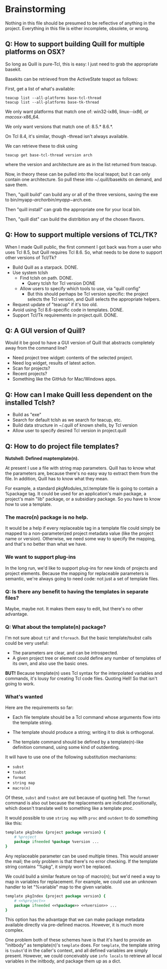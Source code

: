 # Brainstorming

Nothing in this file should be presumed to be reflective of anything
in the project.  Everything in this file is either incomplete, obsolete, 
or wrong.

## Q: How to support building Quill for multiple platforms on OSX?

So long as Quill is pure-Tcl, this is easy: I just need to grab the
appropriate basekit.

Basekits can be retrieved from the ActiveState teapot as follows:

First, get a list of what's available:

```
teacup list --all-platforms base-tcl-thread
teacup list --all-platforms base-tk-thread
```

We only want platforms that match one of: win32-ix86, linux-*-ix86, 
or macosx*-x86_64.

We only want versions that match one of: 8.5.* 8.6.*.

On Tcl 8.4, it's similar, though -thread isn't always available.

We can retrieve these to disk using 

`teacup get base-tcl-thread version arch`

where the version and architecture are as in the list returned from teacup.

Now, in theory these can be pulled into the local teapot; but it can only
contain one architecture.  So pull these into ~/.quill/basekits on demand,
and save them.

Then, "quill build" can build any or all of the three versions, saving the
exe to bin/myapp-$arch or bin/myapp-$arch.exe.

Then "quill install" can grab the appropriate one for your local bin.

Then, "quill dist" can build the distribition any of the chosen flavors.

## Q: How to support multiple versions of TCL/TK?

When I made Quill public, the first comment I got back was from a user who
uses Tcl 8.5, but Quill requires Tcl 8.6.  So, what needs to be done to 
support other versions of Tcl/Tk?

* Build Quill as a starpack.  DONE.
* Use system tclsh
  * Find tclsh on path.  DONE.
    * Query tclsh for Tcl version DONE
  * Allow users to specify which tools to use, via "quill config"
    * But this should perhaps be Tcl version specific: the project
      selects the Tcl version, and Quill selects the appropriate helpers.
* Request update of "teacup" if it's too old.
* Avoid using Tcl 8.6-specific code in templates.  DONE.
* Support Tcl/Tk requirements in project.quill. DONE.

## Q: A GUI version of Quill?

Would it be good to have a GUI version of Quill that abstracts completely
away from the command line?

* Need project tree widget: contents of the selected project.
* Need log widget, results of latest action.
* Scan for projects?
* Recent projects?
* Something like the GitHub for Mac/Windows apps.

## Q: How can I make Quill less dependent on the installed Tclsh?

* Build as "exe"
* Search for default tclsh as we search for teacup, etc.
* Build data structure in ~/.quill of known shells, by Tcl version
* Allow user to specify desired Tcl version in project.quill

## Q: How to do project file templates?

**Nutshell: Defined maptemplate(n).**

At present I use a file with string map parameters.  Quill has to know
what the parameters are, because there's no easy way to extract them 
from the file.  In addition, Quill has to know what they mean.  

For example, a standard pkgModules_tcl.template file is going to 
contain a %package tag.  It could be used for an application's main
package,  a project's main "lib" package, or a subsidiary package.
So you have to know how to use a template.  

### The macro(n) package is no help.

It would be a help if every replaceable tag in a template file could
simply be mapped to a non-parameterized project metadata value (like
the project name or version).  Otherwise, we need some way to specify
the mapping, and that's no better than what we have.

### We want to support plug-ins

In the long run, we'd like to support plug-ins for new kinds of 
projects and project elements.  Because the mapping for replaceable
parameters is semantic, we're always going to need code: not just
a set of template files.

### Q: Is there any benefit to having the templates in separate files?

Maybe, maybe not.  It makes them easy to edit, but there's no other
advantage.

### Q: What about the template(n) package?

I'm not sure about `tif` and `tforeach`.  But the basic template/tsubst
calls could be very useful:

* The parameters are clear, and can be introspected.
* A given project tree or element could define any number of templates
  of its own, and also use the basic ones.

**BUT!** Because template(n) uses Tcl syntax for the interpolated variables
and commands, it's lousy for creating Tcl code files.  Quoting Hell!  So
that isn't going to work.

### What's wanted

Here are the requirements so far:

* Each file template should be a Tcl command whose arguments flow into the
  template string.

* The template should produce a string; writing it to disk is orthogonal.

* The template command should be defined by a template(n)-like
  definition command, using some kind of outdenting.

It will have to use one of the following substitution mechanisms:

* `subst`
* `tsubst`
* `format`
* `string map`
* `macro(n)`

Of these, `subst` and `tsubst` are out because of quoting hell.  The 
`format` command is also out because the replacements are indicated
positionally, which doesn't translate well to something like a template
proc.

It would possible to use `string map` with `proc` and `outdent` to do 
something like this:

```Tcl
template pkgIndex {project package version} {
    # %project
    package ifneeded %package %version ...
}
```

Any replaceable parameter can be used multiple times.  This would
answer the mail; the only problem is that there's no error checking.
If the template string contains "%pkg", it simply won't be replaced.

We could build a similar feature on top of macro(n); but we'd need a
way to map in variables for replacement.  For example, we could use
an unknown handler to let "%variable" map to the given variable.

```Tcl
template pkgIndex {project package version} {
    # <<%project>>
    package ifneeded <<%package>> <<%version>> ...
}
```

This option has the advantage that we can make package metadata
available directly via pre-defined macros. However, it is much more
complex.

One problem both of these schemes have is that it's hard to provide an 
"initbody" as template(n)'s `template` does.  For `template`, the template
string is `tsubst`'d in the caller's context, and all defined variables 
are simply present.  However, we could conceivably use `info locals` to
retrieve all local variables in the initbody, and package them up as a
dict.



